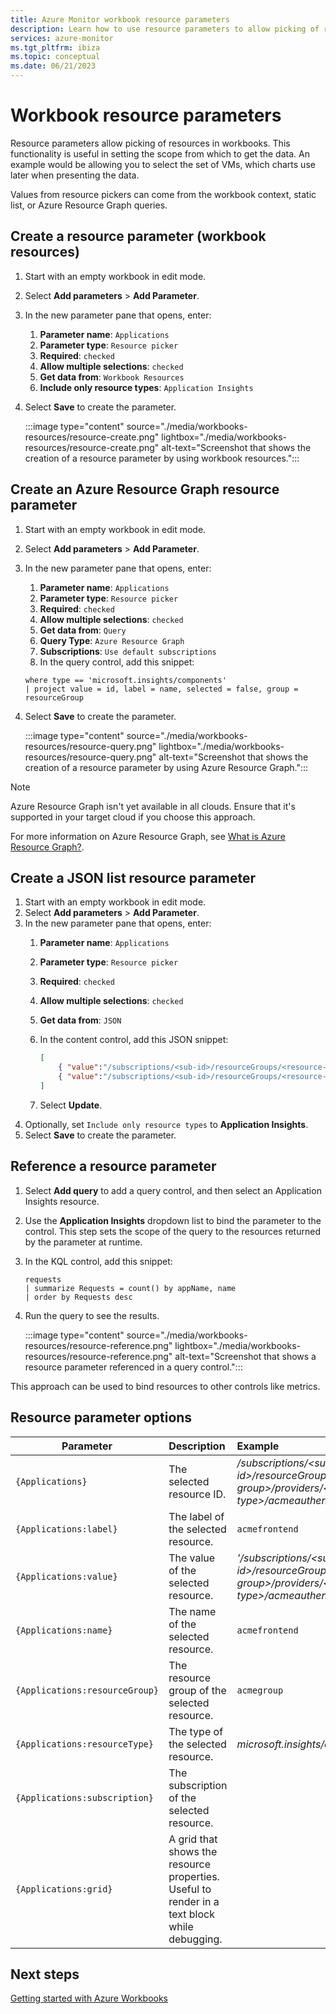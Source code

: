 ```yaml
---
title: Azure Monitor workbook resource parameters
description: Learn how to use resource parameters to allow picking of resources in workbooks. Use the resource parameters to set the scope from which to get the data.
services: azure-monitor
ms.tgt_pltfrm: ibiza
ms.topic: conceptual
ms.date: 06/21/2023
---
```


# Workbook resource parameters

Resource parameters allow picking of resources in workbooks. This functionality is useful in setting the scope from which to get the data. An example would be allowing you to select the set of VMs, which charts use later when presenting the data.

Values from resource pickers can come from the workbook context, static list, or Azure Resource Graph queries.

## Create a resource parameter (workbook resources)

1. Start with an empty workbook in edit mode.
1. Select **Add parameters** > **Add Parameter**.
1. In the new parameter pane that opens, enter:
    1. **Parameter name**: `Applications`
    1. **Parameter type**: `Resource picker`
    1. **Required**: `checked`
    1. **Allow multiple selections**: `checked`
    1. **Get data from**: `Workbook Resources`
    1. **Include only resource types**: `Application Insights`
1. Select **Save** to create the parameter.

   :::image type="content" source="./media/workbooks-resources/resource-create.png" lightbox="./media/workbooks-resources/resource-create.png" alt-text="Screenshot that shows the creation of a resource parameter by using workbook resources.":::

## Create an Azure Resource Graph resource parameter

1. Start with an empty workbook in edit mode.
1. Select **Add parameters** > **Add Parameter**.
1. In the new parameter pane that opens, enter:
    1. **Parameter name**: `Applications`
    1. **Parameter type**: `Resource picker`
    1. **Required**: `checked`
    1. **Allow multiple selections**: `checked`
    1. **Get data from**: `Query`
    1. **Query Type**: `Azure Resource Graph`
    1. **Subscriptions**: `Use default subscriptions`
    1. In the query control, add this snippet:

    ```kusto
    where type == 'microsoft.insights/components'
    | project value = id, label = name, selected = false, group = resourceGroup
    ```

1. Select **Save** to create the parameter.

   :::image type="content" source="./media/workbooks-resources/resource-query.png" lightbox="./media/workbooks-resources/resource-query.png" alt-text="Screenshot that shows the creation of a resource parameter by using Azure Resource Graph.":::

> [!NOTE]
> Azure Resource Graph isn't yet available in all clouds. Ensure that it's supported in your target cloud if you choose this approach.

For more information on Azure Resource Graph, see [What is Azure Resource Graph?](../../governance/resource-graph/overview.md).

## Create a JSON list resource parameter

1. Start with an empty workbook in edit mode.
1. Select **Add parameters** > **Add Parameter**.
1. In the new parameter pane that opens, enter:
    1. **Parameter name**: `Applications`
    1. **Parameter type**: `Resource picker`
    1. **Required**: `checked`
    1. **Allow multiple selections**: `checked`
    1. **Get data from**: `JSON`
    1. In the content control, add this JSON snippet:

        ```json
        [
            { "value":"/subscriptions/<sub-id>/resourceGroups/<resource-group>/providers/<resource-type>/acmeauthentication", "label": "acmeauthentication", "selected":true, "group":"Acme Backend" },
            { "value":"/subscriptions/<sub-id>/resourceGroups/<resource-group>/providers/<resource-type>/acmeweb", "label": "acmeweb", "selected":false, "group":"Acme Frontend" }
        ]
        ```

    1. Select **Update**.
1. Optionally, set `Include only resource types` to **Application Insights**.
1. Select **Save** to create the parameter.

## Reference a resource parameter

1. Select **Add query** to add a query control, and then select an Application Insights resource.
1. Use the **Application Insights** dropdown list to bind the parameter to the control. This step sets the scope of the query to the resources returned by the parameter at runtime.
1. In the KQL control, add this snippet:

    ```kusto
    requests
    | summarize Requests = count() by appName, name
    | order by Requests desc
    ```

1. Run the query to see the results.

   :::image type="content" source="./media/workbooks-resources/resource-reference.png" lightbox="./media/workbooks-resources/resource-reference.png" alt-text="Screenshot that shows a resource parameter referenced in a query control.":::

This approach can be used to bind resources to other controls like metrics.

## Resource parameter options

| Parameter | Description | Example |
| ------------- |:-------------|:-------------|
| `{Applications}` | The selected resource ID. | _/subscriptions/\<sub-id\>/resourceGroups/\<resource-group\>/providers/\<resource-type\>/acmeauthentication_ |
| `{Applications:label}` | The label of the selected resource. | `acmefrontend` |
| `{Applications:value}` | The value of the selected resource. | _'/subscriptions/\<sub-id\>/resourceGroups/\<resource-group\>/providers/\<resource-type\>/acmeauthentication'_ |
| `{Applications:name}` | The name of the selected resource. | `acmefrontend` |
| `{Applications:resourceGroup}` | The resource group of the selected resource. | `acmegroup` |
| `{Applications:resourceType}` | The type of the selected resource. | _microsoft.insights/components_ |
| `{Applications:subscription}` | The subscription of the selected resource. |  |
| `{Applications:grid}` | A grid that shows the resource properties. Useful to render in a text block while debugging.  |  |

## Next steps

[Getting started with Azure Workbooks](workbooks-overview.md)
